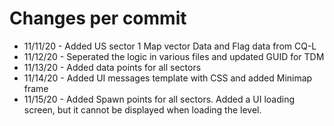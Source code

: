 # Changes per commit
- 11/11/20 - Added US sector 1 Map vector Data and Flag data from CQ-L
- 11/12/20 - Seperated the logic in various files and updated GUID for TDM
- 11/13/20 - Added data points for all sectors
- 11/14/20 - Added UI messages template with CSS and added Minimap frame
- 11/15/20 - Added Spawn points for all sectors. Added a UI loading screen, but it cannot be displayed when loading the level.